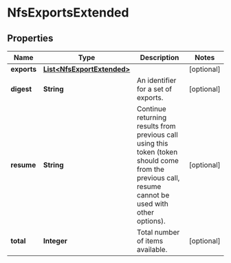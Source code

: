 
# NfsExportsExtended

## Properties
Name | Type | Description | Notes
------------ | ------------- | ------------- | -------------
**exports** | [**List&lt;NfsExportExtended&gt;**](NfsExportExtended.md) |  |  [optional]
**digest** | **String** | An identifier for a set of exports. |  [optional]
**resume** | **String** | Continue returning results from previous call using this token (token should come from the previous call, resume cannot be used with other options). |  [optional]
**total** | **Integer** | Total number of items available. |  [optional]



